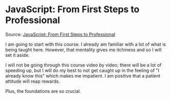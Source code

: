 # JavaScript: From First Steps to Professional

Source: [JavaScript: From First Steps to Professional](https://frontendmasters.com/courses/javascript-first-steps/)

I am going to start with this course. I already am familiar with a lot of what is being taught here. However, that mentality gives me itchiness and so I will set it aside.

I will not be going through this course video by video; there will be a lot of speeding up, but I will do my best to not get caught up in the feeling of "I already know this" which makes me impatient. I am positive that a patient attitude will reap rewards. 

Plus, the foundations are so crucial.


